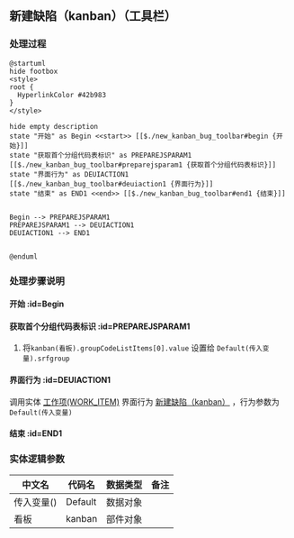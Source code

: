 ## 新建缺陷（kanban）（工具栏） <!-- {docsify-ignore-all} -->

   

### 处理过程

```plantuml
@startuml
hide footbox
<style>
root {
  HyperlinkColor #42b983
}
</style>

hide empty description
state "开始" as Begin <<start>> [[$./new_kanban_bug_toolbar#begin {开始}]]
state "获取首个分组代码表标识" as PREPAREJSPARAM1  [[$./new_kanban_bug_toolbar#preparejsparam1 {获取首个分组代码表标识}]]
state "界面行为" as DEUIACTION1  [[$./new_kanban_bug_toolbar#deuiaction1 {界面行为}]]
state "结束" as END1 <<end>> [[$./new_kanban_bug_toolbar#end1 {结束}]]


Begin --> PREPAREJSPARAM1
PREPAREJSPARAM1 --> DEUIACTION1
DEUIACTION1 --> END1


@enduml
```


### 处理步骤说明

#### 开始 :id=Begin




#### 获取首个分组代码表标识 :id=PREPAREJSPARAM1



1. 将`kanban(看板).groupCodeListItems[0].value` 设置给  `Default(传入变量).srfgroup`

#### 界面行为 :id=DEUIACTION1



调用实体 [工作项(WORK_ITEM)](module/ProjMgmt/Work_item.md) 界面行为 [新建缺陷（kanban）](module/ProjMgmt/Work_item#界面行为) ，行为参数为`Default(传入变量)`

#### 结束 :id=END1






### 实体逻辑参数

|    中文名   |    代码名    |  数据类型      |备注 |
| --------| --------| --------  | --------   |
|传入变量(<i class="fa fa-check"/></i>)|Default|数据对象||
|看板|kanban|部件对象||
